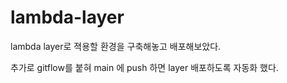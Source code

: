 # lambda-layer

lambda layer로 젹용할 환경을 구축해놓고 배포해보았다.

추가로 gitflow를 붙혀 main 에 push 하면 layer 배포하도록 자동화 했다.
